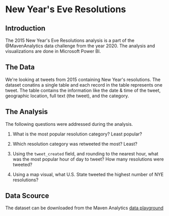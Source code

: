 # New Year's Eve Resolutions

## Introduction

The 2015 New Year's Eve Resolutions analysis is a part of the @MavenAnalytics data challenge from the year 2020. The analysis and visualizations are done in Microsoft Power BI.

## The Data

We're looking at tweets from 2015 containing New Year's resolutions. The dataset conatins a single table and each record in the table represents one tweet. The table contains the information like the date & time of the tweet, geographic location, full text (the tweet), and the category.

## The Analysis

The following questions were addressed during the analysis.

1. What is the most popular resolution category? Least popular?

2. Which resolution category was retweeted the most? Least?

3. Using the `tweet_created` field, and rounding to the nearest hour, what was the most popular hour of day to tweet? How many resolutions were tweeted?

4. Using a map visual, what U.S. State tweeted the highest number of NYE resolutions?

## Data Scource

The dataset can be downloaded from the Maven Analytics [data playground](https://www.mavenanalytics.io/data-playground?search=new%20year)
